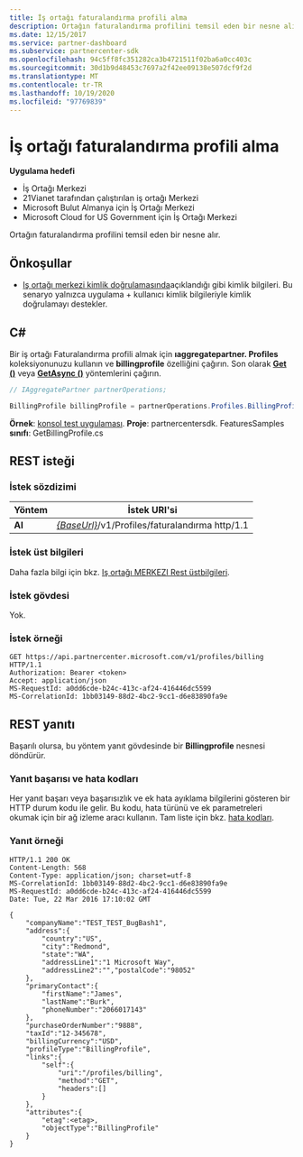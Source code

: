 ```yaml
---
title: İş ortağı faturalandırma profili alma
description: Ortağın faturalandırma profilini temsil eden bir nesne alır.
ms.date: 12/15/2017
ms.service: partner-dashboard
ms.subservice: partnercenter-sdk
ms.openlocfilehash: 94c5ff8fc351282ca3b4721511f02ba6a0cc403c
ms.sourcegitcommit: 30d1b9d48453c7697a2f42ee09138e507dcf9f2d
ms.translationtype: MT
ms.contentlocale: tr-TR
ms.lasthandoff: 10/19/2020
ms.locfileid: "97769839"
---
```

# <a name="get-partner-billing-profile"></a>İş ortağı faturalandırma profili alma

**Uygulama hedefi**

- İş Ortağı Merkezi
- 21Vianet tarafından çalıştırılan iş ortağı Merkezi
- Microsoft Bulut Almanya için İş Ortağı Merkezi
- Microsoft Cloud for US Government için İş Ortağı Merkezi

Ortağın faturalandırma profilini temsil eden bir nesne alır.

## <a name="prerequisites"></a>Önkoşullar

- [Iş ortağı merkezi kimlik doğrulamasında](partner-center-authentication.md)açıklandığı gibi kimlik bilgileri. Bu senaryo yalnızca uygulama + kullanıcı kimlik bilgileriyle kimlik doğrulamayı destekler.

## <a name="c"></a>C\#

Bir iş ortağı Faturalandırma profili almak için **ıaggregatepartner. Profiles** koleksiyonunuzu kullanın ve **billingprofile** özelliğini çağırın. Son olarak [**Get ()**](/dotnet/api/microsoft.store.partnercenter.profiles.ibillingprofile.get) veya [**GetAsync ()**](/dotnet/api/microsoft.store.partnercenter.profiles.ibillingprofile.getasync) yöntemlerini çağırın.

``` csharp
// IAggregatePartner partnerOperations;

BillingProfile billingProfile = partnerOperations.Profiles.BillingProfile.Get();
```

**Örnek**: [konsol test uygulaması](console-test-app.md). **Proje**: partnercentersdk. FeaturesSamples **sınıfı**: GetBillingProfile.cs

## <a name="rest-request"></a>REST isteği

### <a name="request-syntax"></a>İstek sözdizimi

| Yöntem  | İstek URI'si                                                              |
|---------|--------------------------------------------------------------------------|
| **Al** | [*{BaseUrl}*](partner-center-rest-urls.md)/v1/Profiles/faturalandırma http/1.1 |

### <a name="request-headers"></a>İstek üst bilgileri

Daha fazla bilgi için bkz. [Iş ortağı MERKEZI Rest üstbilgileri](headers.md).

### <a name="request-body"></a>İstek gövdesi

Yok.

### <a name="request-example"></a>İstek örneği

```http
GET https://api.partnercenter.microsoft.com/v1/profiles/billing HTTP/1.1
Authorization: Bearer <token>
Accept: application/json
MS-RequestId: a0dd6cde-b24c-413c-af24-416446dc5599
MS-CorrelationId: 1bb03149-88d2-4bc2-9cc1-d6e83890fa9e
```

## <a name="rest-response"></a>REST yanıtı

Başarılı olursa, bu yöntem yanıt gövdesinde bir **Billingprofile** nesnesi döndürür.

### <a name="response-success-and-error-codes"></a>Yanıt başarısı ve hata kodları

Her yanıt başarı veya başarısızlık ve ek hata ayıklama bilgilerini gösteren bir HTTP durum kodu ile gelir. Bu kodu, hata türünü ve ek parametreleri okumak için bir ağ izleme aracı kullanın. Tam liste için bkz. [hata kodları](error-codes.md).

### <a name="response-example"></a>Yanıt örneği

```http
HTTP/1.1 200 OK
Content-Length: 568
Content-Type: application/json; charset=utf-8
MS-CorrelationId: 1bb03149-88d2-4bc2-9cc1-d6e83890fa9e
MS-RequestId: a0dd6cde-b24c-413c-af24-416446dc5599
Date: Tue, 22 Mar 2016 17:10:02 GMT

{
    "companyName":"TEST_TEST_BugBash1",
    "address":{
        "country":"US",
        "city":"Redmond",
        "state":"WA",
        "addressLine1":"1 Microsoft Way",
        "addressLine2":"","postalCode":"98052"
    },
    "primaryContact":{
        "firstName":"James",
        "lastName":"Burk",
        "phoneNumber":"2066017143"
    },
    "purchaseOrderNumber":"9888",
    "taxId":"12-345678",
    "billingCurrency":"USD",
    "profileType":"BillingProfile",
    "links":{
        "self":{
            "uri":"/profiles/billing",
            "method":"GET",
            "headers":[]
        }
    },
    "attributes":{
        "etag":<etag>,
        "objectType":"BillingProfile"
    }
}
```
